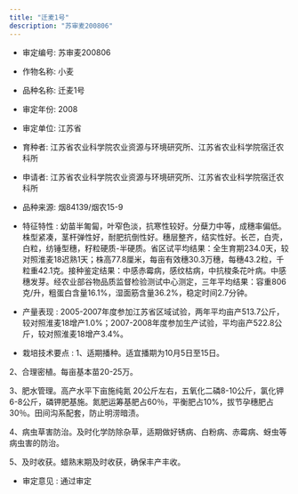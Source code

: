 ```yaml
---
title: "迁麦1号"
description: "苏审麦200806"
---
```

* 审定编号:  苏审麦200806

*  作物名称:  小麦

*  品种名称:  迁麦1号

*  审定年份:  2008

*  审定单位:  江苏省

* 育种者:  江苏省农业科学院农业资源与环境研究所、江苏省农业科学院宿迁农科所

*  申请者:  江苏省农业科学院农业资源与环境研究所、江苏省农业科学院宿迁农科所

*  品种来源:  烟84139/烟农15-9

*  特征特性 : 
幼苗半匍匐，叶窄色淡，抗寒性较好。分蘖力中等，成穗率偏低。株型紧凑，茎杆弹性好，耐肥抗倒性好。穗层整齐，结实性好。长芒，白壳，白粒，纺锤型穗，籽粒硬质-半硬质。省区试平均结果：全生育期234.0天，较对照淮麦18迟熟1天；株高77.8厘米，每亩有效穗30.3万穗，每穗43.2粒，千粒重42.1克。接种鉴定结果：中感赤霉病，感纹枯病，中抗梭条花叶病。中感穗发芽。经农业部谷物品质监督检验测试中心测定，三年平均结果：容重806克/升，粗蛋白含量16.1%，湿面筋含量36.2%，稳定时间2.7分钟。
 
*  产量表现 : 
2005-2007年度参加江苏省区域试验，两年平均亩产513.7公斤，较对照淮麦18增产1.0%；2007-2008年度参加生产试验，平均亩产522.8公斤，较对照淮麦18增产3.4%。

*  栽培技术要点 : 
1、适期播种。适宜播期为10月5日至15日。
2、合理密植。每亩基本苗20-25万。
3、肥水管理。高产水平下亩施纯氮 20公斤左右，五氧化二磷8-10公斤，氯化钾6-8公斤，磷钾肥基施。氮肥运筹基肥占60％，平衡肥占10%，拔节孕穗肥占30％。田间沟系配套，防止明涝暗渍。
4、病虫草害防治。及时化学防除杂草，适期做好锈病、白粉病、赤霉病、蚜虫等病虫害的防治。
5、及时收获。蜡熟末期及时收获，确保丰产丰收。


*  审定意见 : 
通过审定
